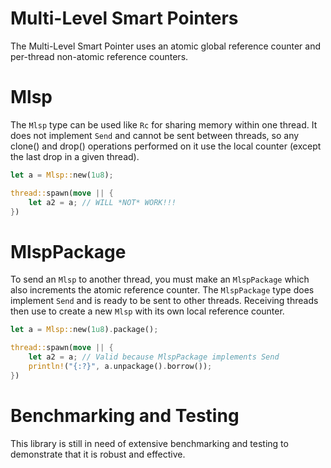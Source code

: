 # Multi-Level Smart Pointers
The Multi-Level Smart Pointer uses an atomic global reference counter and per-thread non-atomic reference counters.

# Mlsp
The `Mlsp` type can be used like `Rc` for sharing memory within one thread.
It does not implement `Send` and cannot be sent between threads, so any clone() and drop() operations performed on it use the local counter (except the last drop in a given thread).

```rust
let a = Mlsp::new(1u8);

thread::spawn(move || {
    let a2 = a; // WILL *NOT* WORK!!!
})
```

# MlspPackage
To send an `Mlsp` to another thread, you must make an `MlspPackage` which also increments the atomic reference counter.
The `MlspPackage` type does implement `Send` and is ready to be sent to other threads.
Receiving threads then use to create a new `Mlsp` with its own local reference counter.

```rust
let a = Mlsp::new(1u8).package();

thread::spawn(move || {
    let a2 = a; // Valid because MlspPackage implements Send
    println!("{:?}", a.unpackage().borrow());
})
```

# Benchmarking and Testing
This library is still in need of extensive benchmarking and testing to demonstrate that it is robust and effective.
